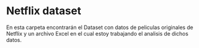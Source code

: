 # Netflix dataset
En esta carpeta encontrarán el Dataset con datos de peliculas originales de Netflix y un archivo Excel en el cual estoy trabajando el analisis de dichos datos.
